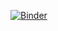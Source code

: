 [![Binder](https://mybinder.org/badge_logo.svg)](https://mybinder.org/v2/gh/jdemeyer/cypari2_presentation/master?filepath=index.ipynb)
